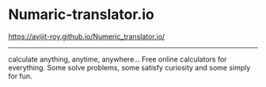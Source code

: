 # Numaric-translator.io
https://avijit-roy.github.io/Numeric_translator.io/
<br>
<hr>
calculate anything, anytime, anywhere... Free online calculators for everything. Some solve problems, some satisfy curiosity and some simply for fun.
